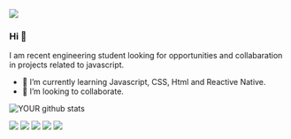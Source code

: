 <img src="https://github.com/pr2tik1/pr2tik1/blob/master/IMAGE-NAME">

### Hi 👋
I am recent engineering student looking for opportunities and collabaration in projects related to javascript.
- 🌱 I’m currently learning Javascript, CSS, Html and Reactive Native.
- 🤝 I’m looking to collaborate.

![YOUR github stats](https://github-readme-stats.vercel.app/api?username=JorgeFPEres)

[<img src="https://img.shields.io/badge/twitter-%231DA1F2.svg?&style=for-the-badge&logo=twitter&logoColor=white" />](https://twitter.com/USERNAME) [<img src="https://img.shields.io/badge/medium-%2312100E.svg?&style=for-the-badge&logo=medium&logoColor=white" />](https://medium.com/USERNAME)  [<img src="https://img.shields.io/badge/linkedin-%230077B5.svg?&style=for-the-badge&logo=linkedin&logoColor=white" />](https://www.linkedin.com/in/jorge-fernando-peres-9901454b//) [<img src = "https://img.shields.io/badge/instagram-%23E4405F.svg?&style=for-the-badge&logo=instagram&logoColor=white">](https://www.instagram.com/Jorgef.peres/) [<img src = "https://img.shields.io/badge/facebook-%231877F2.svg?&style=for-the-badge&logo=facebook&logoColor=white">](https://www.facebook.com/jorgeperes)
